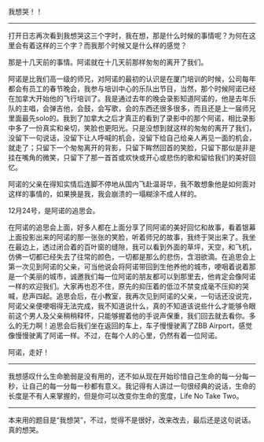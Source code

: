我想哭！！

-------------------------------------------------------------------------------------------------

打开日志再次看到我想哭这三个字时，我在想，那是什么时候的事情呢？为何在这里会有着这样的三个字？而我那个时候又是什么样的感觉？

那是十几天前的事情。阿诺就在十几天前那样匆匆的离开了我们。

阿诺是比我们高一级的师兄，对阿诺的最初的认识是在厦门培训的时候，公司每年都会有员工的春节晚会，我参与培训中心的乐队出节目，当然，那个时候阿诺已经在加拿大开始他的飞行培训了。我是通过去年的晚会录影知道阿诺的，他是去年乐队的主唱，会弹吉他，会鼓，会写歌，会的东西还很多很多，而且还是上一届师兄里面最先solo的。我到了加拿大之后才真正的看到了录影中的那个阿诺，相比录影中多了一份真实和亲切，笑脸也更阳光。只是没想到就这样的匆匆的离开了我们，没留下一句说话，没留下让人呼喊的机会，没留下给自己给亲人再见一面的机会，就走了；只留下一个匆匆离开的背影，只留下眸然回首的笑脸，只留下那似是非是挂在嘴角的微笑，只留下了那一首首或欢快或开心或悲伤的歌和留给我们的美好回忆。

阿诺的父亲在得知实情后连脚不停地从国内飞赴温哥华，我不敢想象他是如何面对这样的事情的，如果换是我，我会崩溃的一塌糊涂不成人样的。

12月24号，是阿诺的追思会。

在阿诺的追思会上面，好多人都在上面分享了同阿诺的美好回忆和故事，看着银幕上面投影出来的阿诺的那一张张的笑脸，听着师兄的故事，我终于哭出来了。我坐在最边上，透过闭合着的百叶窗的缝隙，我可以看到外面的草坪，天空，和飞机，仿佛一切都已经失去了往常的颜色，一切都是那么的悲伤，含泪欲滴。在追思会上第一次见到阿诺的父亲，可当他说会将阿诺带回到生他养他的城市，哽咽着说着那是一个美丽的城市，诚邀我们每一位阿诺的朋友都可以到那里去，他肯定会像阿诺一样的欢迎我们。大家再也忍不住，原先的抑压着的低泣不禁变成毫不压抑的哭喊，悲声四起。追思会后，在小教室，我再次见到阿诺的父亲，一句话还没说完，阿诺父亲便哽咽得无法完成，我不知道说什么，真的不知道该说些什么才能够令眼前这个男人及父亲稍稍释怀，只能够握着他的手说声保重，我们回去就去看你。多么的无力啊！追思会后我们坐在返回的车上，车子慢慢驶离了ZBB Airport，感觉像慢慢驶离了阿诺一样。不过，在每个人的心里，仍然有着一位阿诺。

阿诺，走好！

 

 

---------------------------------------------------------------------------------------------------

我想感叹什么生命脆弱是没有用的，还不如从现在开始珍惜自己生命的每一分每一秒，让自己的每一分每一秒都有意义。我记得有人讲过一句很经典的说话，生命的长度是不有人来掌握的，但是你可以改变你生命的宽度，Life No Take Two。

---------------------------------------------------------------------------------------------------

本来用的题目是“我想哭”，不过，觉得不是很好，改来改去，最后还是这句说话。真的想哭。

<!-- ##{"timestamp":1263125640}## -->